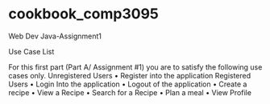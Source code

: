 # cookbook_comp3095
Web Dev Java-Assignment1

Use Case List

For this first part (Part A/ Assignment #1) you are to satisfy the following use cases only.
Unregistered Users
• Register into the application
Registered Users
• Login Into the application
• Logout of the application
• Create a recipe
• View a Recipe
• Search for a Recipe
• Plan a meal
• View Profile
